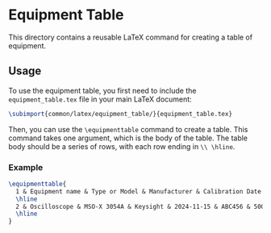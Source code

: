 # Equipment Table

This directory contains a reusable LaTeX command for creating a table of equipment.

## Usage

To use the equipment table, you first need to include the `equipment_table.tex` file in your main LaTeX document:

```latex
\subimport{common/latex/equipment_table/}{equipment_table.tex}
```

Then, you can use the `\equipmenttable` command to create a table. This command takes one argument, which is the body of the table. The table body should be a series of rows, with each row ending in `\\ \hline`.

### Example

```latex
\equipmenttable{
  1 & Equipment name & Type or Model & Manufacturer & Calibration Date & Serial No. & Notes \\
  \hline
  2 & Oscilloscope & MSO-X 3054A & Keysight & 2024-11-15 & ABC456 & 500 MHz bandwidth \\
  \hline
}
```
